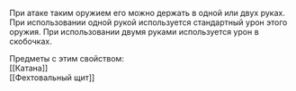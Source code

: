 При атаке таким оружием его можно держать в одной или двух руках. При использовании одной рукой используется стандартный урон этого оружия. При использовании двумя руками используется урон в скобочках.

Предметы с этим свойством:<br>
[[Катана]]<br>
[[Фехтовальный щит]]